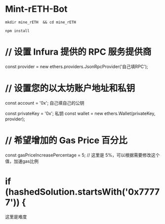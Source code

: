 # Mint-rETH-Bot

    mkdir mine_rETH  && cd mine_rETH

    npm install

# // 设置 Infura 提供的 RPC 服务提供商
const provider = new ethers.providers.JsonRpcProvider('自己填RPC');

# // 设置您的以太坊账户地址和私钥
const account = '0x';  自己填自己的公钥

const privateKey = '0x';  私钥 
const wallet = new ethers.Wallet(privateKey, provider);


# // 希望增加的 Gas Price 百分比
const gasPriceIncreasePercentage = 5; // 这里是 5%，可以根据需要修改这个值，加速gas比例 

 # if (hashedSolution.startsWith('0x77777')) {
 这里是难度

